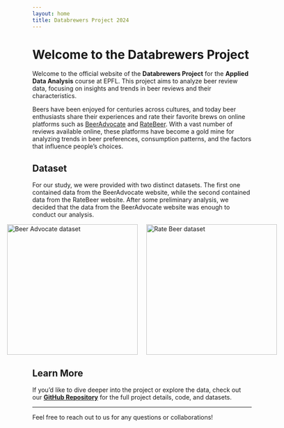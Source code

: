 ```yaml
---
layout: home
title: Databrewers Project 2024
---
```


# Welcome to the Databrewers Project

Welcome to the official website of the **Databrewers Project** for the **Applied Data Analysis** course at EPFL. This project aims to analyze beer review data, focusing on insights and trends in beer reviews and their characteristics.

Beers have been enjoyed for centuries across cultures, and today beer enthusiasts share their experiences and rate their favorite brews on online platforms such as [BeerAdvocate](https://www.beeradvocate.com) and [RateBeer](https://www.ratebeer.com). With a vast number of reviews available online, these platforms have become a gold mine for analyzing trends in beer preferences, consumption patterns, and the factors that influence people’s choices.

## Dataset

For our study, we were provided with two distinct datasets. The first one contained data from the BeerAdvocate website, while the second contained data from the RateBeer website.  After some preliminary analysis, we decided that the data from the BeerAdvocate website was enough to conduct our analysis.


<div style="display: flex; justify-content: center; gap: 20px;">
  <img src="{{ site.baseurl }}/src/graph/introduction/description_ba.png" alt="Beer Advocate dataset" width="300">
  <img src="{{ site.baseurl }}/assets/images/introduction/description_rb.png" alt="Rate Beer dataset" width="300">
</div>





## Learn More

If you’d like to dive deeper into the project or explore the data, check out our **[GitHub Repository](https://github.com/epfl-ada/ada-2024-project-databrewers)** for the full project details, code, and datasets.

---

Feel free to reach out to us for any questions or collaborations!


